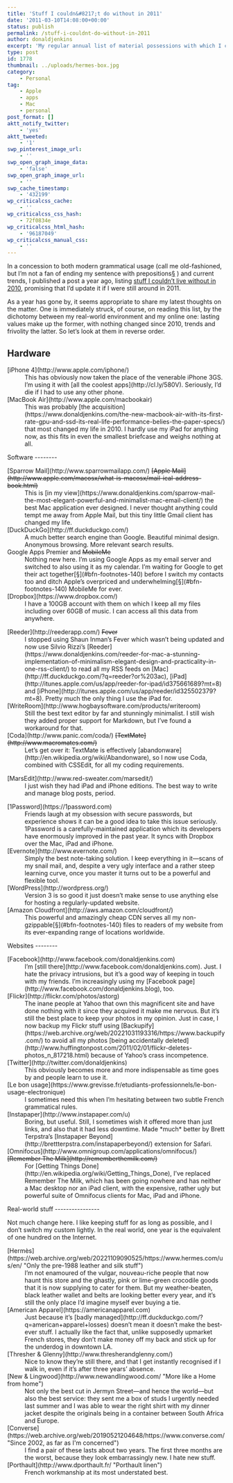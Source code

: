 ```yaml
---
title: 'Stuff I couldn&#8217;t do without in 2011'
date: '2011-03-10T14:08:00+00:00'
status: publish
permalink: /stuff-i-couldnt-do-without-in-2011
author: donaldjenkins
excerpt: 'My regular annual list of material possessions with which I cannot dispense.'
type: post
id: 1778
thumbnail: ../uploads/hermes-box.jpg
category:
    - Personal
tag:
    - Apple
    - apps
    - Mac
    - personal
post_format: []
aktt_notify_twitter:
    - 'yes'
aktt_tweeted:
    - '1'
swp_pinterest_image_url:
    - ''
swp_open_graph_image_data:
    - 'false'
swp_open_graph_image_url:
    - ''
swp_cache_timestamp:
    - '432199'
wp_criticalcss_cache:
    - ''
wp_criticalcss_css_hash:
    - 72f0834e
wp_criticalcss_html_hash:
    - '96187049'
wp_criticalcss_manual_css:
    - ''
---
```

In a concession to both modern grammatical usage (call me old-fashioned, but I’m not a fan of ending my sentence with prepositions[§](#bfn-footnotes-140) ) and current trends, I published a post a year ago, listing [stuff I couldn’t live without in 2010](https://www.donaldjenkins.com/stuff-i-couldnt-live-without-in-2010/), promising that I’d update it if I were still around in 2011.

As a year has gone by, it seems appropriate to share my latest thoughts on the matter. One is immediately struck, of course, on reading this list, by the dichotomy between my real-world environment and my online one: lasting values make up the former, with nothing changed since 2010, trends and frivolity the latter. So let’s look at them in reverse order.

Hardware
--------

<dl class="margins-removed"><dt>[iPhone 4](http://www.apple.com/iphone/)</dt><dd>This has obviously now taken the place of the venerable iPhone 3GS. I’m using it with [all the coolest apps](http://cl.ly/580V). Seriously, I’d die if I had to use any other phone.</dd><dt>[MacBook Air](http://www.apple.com/macbookair)</dt><dd>This was probably [the acquisition](https://www.donaldjenkins.com/the-new-macbook-air-with-its-first-rate-gpu-and-ssd-its-real-life-performance-belies-the-paper-specs/) that most changed my life in 2010. I hardly use my iPad for anything now, as this fits in even the smallest briefcase and weighs nothing at all.</dd></dl>Software
--------

<dl class="margins-removed"><dt>[Sparrow Mail](http://www.sparrowmailapp.com/) <del>[Apple Mail](http://www.apple.com/macosx/what-is-macosx/mail-ical-address-book.html)</del></dt><dd>This is [in my view](https://www.donaldjenkins.com/sparrow-mail-the-most-elegant-powerful-and-minimalist-mac-email-client/) the best Mac application ever designed. I never thought anything could tempt me away from Apple Mail, but this tiny little Gmail client has changed my life.</dd><dt>[DuckDuckGo](http://ff.duckduckgo.com/)</dt><dd>A much better search engine than Google. Beautiful minimal design. Anonymous browsing. More relevant search results.</dd><dt>Google Apps Premier and <del>MobileMe</del></dt><dd>Nothing new here. I’m using Google Apps as my email server and switched to also using it as my calendar. I’m waiting for Google to get their act together[§](#bfn-footnotes-140) before I switch my contacts too and ditch Apple’s overpriced and underwhelming[§](#bfn-footnotes-140) MobileMe for ever.</dd><dt>[Dropbox](https://www.dropbox.com/)</dt><dd>I have a 100GB account with them on which I keep all my files including over 60GB of music. I can access all this data from anywhere.</dd></dl><dl class="margins-removed"><dt>[Reeder](http://reederapp.com/) <del>Fever</del></dt><dd>I stopped using Shaun Inman’s Fever which wasn’t being updated and now use Silvio Rizzi’s [Reeder](https://www.donaldjenkins.com/reeder-for-mac-a-stunning-implementation-of-minimalism-elegant-design-and-practicality-in-one-rss-client/) to read all my RSS feeds on [Mac](http://ff.duckduckgo.com/?q=reeder?or%203ac), [iPad](http://itunes.apple.com/us/app/reeder-for-ipad/id375661689?mt=8) and [iPhone](http://itunes.apple.com/us/app/reeder/id325502379?mt=8). Pretty much the only thing I use the iPad for.</dd><dt>[WriteRoom](http://www.hogbaysoftware.com/products/writeroom)</dt><dd>Still the best text editor by far and stunningly minimalist. I still wish they added proper support for Markdown, but I’ve found a workaround for that.</dd><dt>[Coda](http://www.panic.com/coda/) <del>[TextMate](http://www.macromates.com/)</del></dt><dd>Let’s get over it: TextMate is effectively [abandonware](http://en.wikipedia.org/wiki/Abandonware), so I now use Coda, combined with CSSEdit, for all my coding requirements.</dd></dl><dl class="margins-removed"><dt>[MarsEdit](http://www.red-sweater.com/marsedit/)</dt><dd>I just wish they had iPad and iPhone editions. The best way to write and manage blog posts, period.</dd></dl><dl class="margins-removed"><dt>[1Password](https://1password.com)</dt><dd>Friends laugh at my obsession with secure passwords, but experience shows it can be a good idea to take this issue seriously. 1Password is a carefully-maintained application which its developers have enormously improved in the past year. It syncs with Dropbox over the Mac, iPad and iPhone.</dd><dt>[Evernote](http://www.evernote.com/)</dt><dd>Simply the best note-taking solution. I keep everything in it—scans of my snail mail, and, despite a very ugly interface and a rather steep learning curve, once you master it turns out to be a powerful and flexible tool.</dd><dt>[WordPress](http://wordpress.org/)</dt><dd>Version 3 is so good it just doesn’t make sense to use anything else for hosting a regularly-updated website.</dd><dt>[Amazon Cloudfront](http://aws.amazon.com/cloudfront/)</dt><dd>This powerful and amazingly cheap CDN serves all my non-gzippable[§](#bfn-footnotes-140) files to readers of my website from its ever-expanding range of locations worldwide.</dd></dl>Websites
--------

<dl class="margins-removed"><dt>[Facebook](http://www.facebook.com/donaldjenkins.com)</dt><dd>I’m [still there](http://www.facebook.com/donaldjenkins.com). Just. I hate the privacy intrusions, but it’s a good way of keeping in touch with my friends. I’m increasingly using my [Facebook page](http://www.facebook.com/donaldjenkins.blog), too.</dd><dt>[Flickr](http://flickr.com/photos/astorg)</dt><dd>The inane people at Yahoo that own this magnificent site and have done nothing with it since they acquired it make me nervous. But it’s still the best place to keep your photos in my opinion. Just in case, I now backup my Flickr stuff using [Backupify](https://web.archive.org/web/20221031193316/https://www.backupify.com/) to avoid all my photos [being accidentally deleted](http://www.huffingtonpost.com/2011/02/01/flickr-deletes-photos_n_817218.html) because of Yahoo’s crass incompetence.</dd><dt>[Twitter](http://twitter.com/donaldjenkins)</dt><dd>This obviously becomes more and more indispensable as time goes by and people learn to use it.</dd><dt>[Le bon usage](https://www.grevisse.fr/etudiants-professionnels/le-bon-usage-electronique)</dt><dd>I sometimes need this when I’m hesitating between two subtle French grammatical rules.</dd><dt>[Instapaper](http://www.instapaper.com/u)</dt><dd>Boring, but useful. Still, I sometimes wish it offered more than just links, and also that it had less downtime. Made *much* better by Brett Terpstra’s [Instapaper Beyond](http://brettterpstra.com/instapaperbeyond/) extension for Safari.</dd><dt>[Omnifocus](http://www.omnigroup.com/applications/omnifocus/) <del>[Remember The Milk](http://rememberthemilk.com/)</del></dt><dd>For [Getting Things Done](http://en.wikipedia.org/wiki/Getting_Things_Done), I’ve replaced Remember The Milk, which has been going nowhere and has neither a Mac desktop nor an iPad client, with the expensive, rather ugly but powerful suite of Omnifocus clients for Mac, iPad and iPhone.</dd></dl>Real-world stuff
----------------

Not much change here. I like keeping stuff for as long as possible, and I don’t switch my custom lightly. In the real world, one year is the equivalent of one hundred on the Internet.

<dl class="margins-removed"><dt>[Hermès](https://web.archive.org/web/20221109090525/https://www.hermes.com/us/en/ "Only the pre-1988 leather and silk stuff")</dt><dd>I’m not enamoured of the vulgar, nouveau-riche people that now haunt this store and the ghastly, pink or lime-green crocodile goods that it is now supplying to cater for them. But my weather-beaten, black leather wallet and belts are looking better every year, and it’s still the only place I’d imagine myself ever buying a tie.</dd><dt>[American Apparel](https://americanapparel.com)</dt><dd>Just because it’s [badly managed](http://ff.duckduckgo.com/?q=american+apparel+losses) doesn’t mean it doesn’t make the best-ever stuff. I actually like the fact that, unlike supposedly upmarket French stores, they don’t make money off my back and stick up for the underdog in downtown LA.</dd><dt>[Thresher &amp; Glenny](http://www.thresherandglenny.com/)</dt><dd>Nice to know they’re still there, and that I get instantly recognised if I walk in, even if it’s after three years’ absence.</dd><dt>[New &amp; Lingwood](http://www.newandlingwood.com/ "More like a Home from home")</dt><dd>Not only the best cut in Jermyn Street—and hence the world—but also the best service: they sent me a box of studs I urgently needed last summer and I was able to wear the right shirt with my dinner jacket despite the originals being in a container between South Africa and Europe.</dd><dt>[Converse](https://web.archive.org/web/20190521204648/https://www.converse.com/ "Since 2002, as far as I'm concerned")</dt><dd>I find a pair of these lasts about two years. The first three months are the worst, because they look embarrassingly new. I hate new stuff.</dd><dt>[Porthault](http://www.dporthault.fr/ "Porthault linen")</dt><dd>French workmanship at its most understated best.</dd></dl><div class="bfn-footnotes" data-container="" data-post-id="140" id="bfn-footnotes-140" style="display: none;">### References


</div>